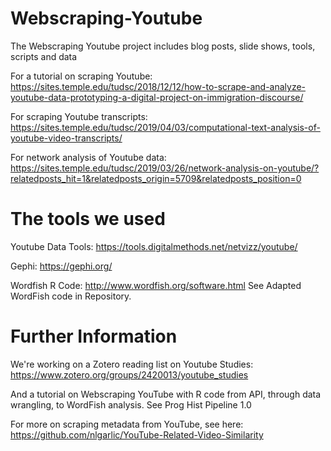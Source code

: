 # Webscraping-Youtube
The Webscraping Youtube project includes blog posts, slide shows, tools, scripts and data

For a tutorial on scraping Youtube: https://sites.temple.edu/tudsc/2018/12/12/how-to-scrape-and-analyze-youtube-data-prototyping-a-digital-project-on-immigration-discourse/

For scraping Youtube transcripts: https://sites.temple.edu/tudsc/2019/04/03/computational-text-analysis-of-youtube-video-transcripts/

For network analysis of Youtube data: https://sites.temple.edu/tudsc/2019/03/26/network-analysis-on-youtube/?relatedposts_hit=1&relatedposts_origin=5709&relatedposts_position=0

# The tools we used

Youtube Data Tools: https://tools.digitalmethods.net/netvizz/youtube/

Gephi: https://gephi.org/

Wordfish R Code: http://www.wordfish.org/software.html
See Adapted WordFish code in Repository.

# Further Information

We're working on a Zotero reading list on Youtube Studies: https://www.zotero.org/groups/2420013/youtube_studies

And a tutorial on Webscraping YouTube with R code from API, through data wrangling, to WordFish analysis. See Prog Hist Pipeline 1.0

For more on scraping metadata from YouTube, see here: https://github.com/nlgarlic/YouTube-Related-Video-Similarity
